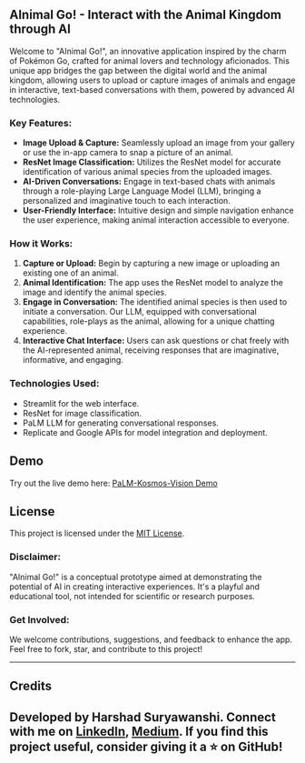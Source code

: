 ## AInimal Go! - Interact with the Animal Kingdom through AI

Welcome to "AInimal Go!", an innovative application inspired by the charm of Pokémon Go, crafted for animal lovers and technology aficionados. This unique app bridges the gap between the digital world and the animal kingdom, allowing users to upload or capture images of animals and engage in interactive, text-based conversations with them, powered by advanced AI technologies.

### Key Features:

- **Image Upload & Capture:** Seamlessly upload an image from your gallery or use the in-app camera to snap a picture of an animal.
- **ResNet Image Classification:** Utilizes the ResNet model for accurate identification of various animal species from the uploaded images.
- **AI-Driven Conversations:** Engage in text-based chats with animals through a role-playing Large Language Model (LLM), bringing a personalized and imaginative touch to each interaction.
- **User-Friendly Interface:** Intuitive design and simple navigation enhance the user experience, making animal interaction accessible to everyone.

### How it Works:

1. **Capture or Upload:** Begin by capturing a new image or uploading an existing one of an animal.
2. **Animal Identification:** The app uses the ResNet model to analyze the image and identify the animal species.
3. **Engage in Conversation:** The identified animal species is then used to initiate a conversation. Our LLM, equipped with conversational capabilities, role-plays as the animal, allowing for a unique chatting experience.
4. **Interactive Chat Interface:** Users can ask questions or chat freely with the AI-represented animal, receiving responses that are imaginative, informative, and engaging.

### Technologies Used:

- Streamlit for the web interface.
- ResNet for image classification.
- PaLM LLM for generating conversational responses.
- Replicate and Google APIs for model integration and deployment.

## Demo

Try out the live demo here: [PaLM-Kosmos-Vision Demo](https://huggingface.co/spaces/AI-ANK/PaLM-Kosmos-Vision)


## License

This project is licensed under the [MIT License](LICENSE).



### Disclaimer:

"AInimal Go!" is a conceptual prototype aimed at demonstrating the potential of AI in creating interactive experiences. It's a playful and educational tool, not intended for scientific or research purposes.

### Get Involved:

We welcome contributions, suggestions, and feedback to enhance the app. Feel free to fork, star, and contribute to this project!

---
## Credits
Developed by Harshad Suryawanshi. Connect with me on [LinkedIn](https://www.linkedin.com/in/harshadsuryawanshi/), [Medium](https://harshadsuryawanshi.medium.com/).
If you find this project useful, consider giving it a ⭐ on GitHub!
---
